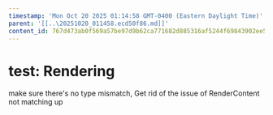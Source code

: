 ```yaml
---
timestamp: 'Mon Oct 20 2025 01:14:58 GMT-0400 (Eastern Daylight Time)'
parent: '[[..\20251020_011458.ecd50f86.md]]'
content_id: 767d473ab0f569a57be97d9b62ca771682d885316af5244f69843902ee5a5b11
---
```


# test: Rendering

make sure there's no type mismatch, Get rid of the issue of RenderContent not matching up
